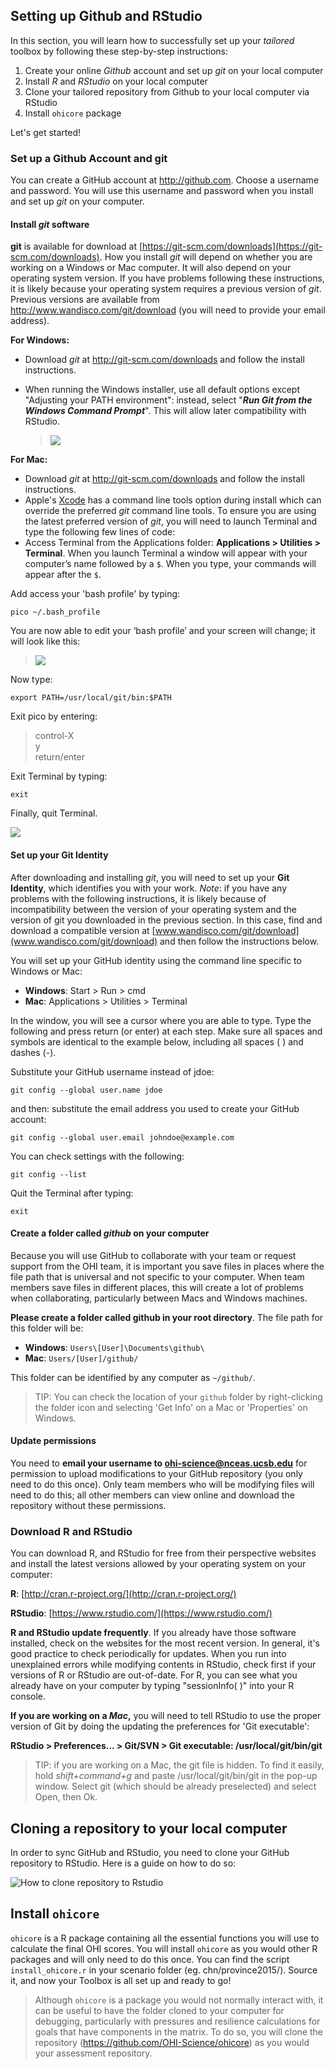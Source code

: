 ## Setting up Github and RStudio

In this section, you will learn how to successfully set up your _tailored_ toolbox by following these step-by-step instructions:

1. Create your online _Github_ account and set up _git_ on your local computer
2. Install _R_ and _RStudio_ on your local computer
3. Clone your tailored repository from Github to your local computer via RStudio
4. Install `ohicore` package

Let's get started!

### Set up a Github Account and git

<!-- GitHub has an online interface and a desktop application for the version-control software called ** git**, where your project repository and any changes done to it are kept and recorded. All changes within your local, desktop repository will be tracked by GitHub regardless of the software you use to make the changes, and saved shared via its online interface. This means that you can delete or paste files in the Mac Finder or Windows Explorer and edit *.csv* files in Excel or a text editor, and still sync these changes with the online repository. To do so, you will need to create a GitHub account online and install git, R, and RStudio on your local computer. All are freely available. -->

You can create a GitHub account at http://github.com. Choose a username and password. You will use this username and password when you install and set up *git* on your computer.

#### Install *git* software

**git** is available for download at [https://git-scm.com/downloads](https://git-scm.com/downloads). How you install *git* will depend on whether you are working on a Windows or Mac computer. It will also depend on your operating system version. If you have problems following these instructions, it is likely because your operating system requires a previous version of *git*. Previous versions are available from http://www.wandisco.com/git/download (you will need to provide your email address).

**For Windows:**

* Download *git* at http://git-scm.com/downloads and follow the install instructions.

* When running the Windows installer, use all default options except "Adjusting your PATH environment": instead, select "_**Run Git from the Windows Command Prompt**_". This will allow later compatibility with RStudio.  

  > ![](./fig/git_install_win_option.png)

**For Mac:**

* Download *git* at http://git-scm.com/downloads and follow the install instructions.
* Apple's [Xcode](https://developer.apple.com/xcode/) has a command line tools option during install which can override the preferred *git* command line tools. To ensure you are using the latest preferred version of *git*, you will need to launch  Terminal and type the following few lines of code:
* Access Terminal from the Applications folder: **Applications > Utilities > Terminal**. When you launch Terminal a window will appear with your computer’s name followed by a `$`. When you type, your commands will appear after the `$`.

Add access your 'bash profile' by typing:

```
pico ~/.bash_profile
```

You are now able to edit your ‘bash profile’ and your screen will change; it will look like this:

> ![](https://docs.google.com/drawings/d/1TfDXXGrIptvQKX1W5Ym3S4Se2U5a_g8x31Z4ct0-HVQ/pub?w=576&h=384)

Now type:

```
export PATH=/usr/local/git/bin:$PATH
```

Exit pico by entering:

> control-X  
y  
return/enter


Exit Terminal by typing:

```
exit
```

Finally, quit Terminal.

![](./fig/terminal_pico.png)


#### Set up your Git Identity

After downloading and installing *git*, you will need to set up your **Git Identity**, which identifies you with your work. *Note*: if you have any problems with the following instructions, it is likely because of incompatibility between the version of your operating system and the version of git you downloaded in the previous section. In this case, find and download a compatible version at [www.wandisco.com/git/download](www.wandisco.com/git/download) and then follow the instructions below.

You will set up your GitHub identity using the command line specific to Windows or Mac:

* **Windows**: Start > Run > cmd
* **Mac**: Applications > Utilities > Terminal

In the window, you will see a cursor where you are able to type. Type the following and press return (or enter) at each step. Make sure all spaces and symbols are identical to the example below, including all spaces ( ) and dashes (-).

Substitute your GitHub username instead of jdoe:
```
git config --global user.name jdoe
```
and then: substitute the email address you used to create your GitHub account:
```
git config --global user.email johndoe@example.com
```

You can check settings with the following:

```
git config --list
```

Quit the Terminal after typing:
```
exit
```

<!-- ### Install the GitHub application

There are several options to clone your repository to your local machine. When getting started, we recommend using the GitHub application. This is freely available for download. Follow the default instructions for downloading and installing from the following:

* **Windows**: https://windows.github.com/.

* **Mac**: https://mac.github.com/. -->

#### Create a folder called *github* on your computer

Because you will use GitHub to collaborate with your team or request support from the OHI team, it is important you save files in places where the file path that is universal and not specific to your computer. When team members save files in different places, this will create a lot of problems when collaborating, particularly between Macs and Windows machines.

**Please create a folder called github in your root directory**. The file path for this folder will be:

* **Windows**: `Users\[User]\Documents\github\`
* **Mac**: `Users/[User]/github/`

This folder can be identified by any computer as `~/github/`.  

> TIP: You can check the location of your `github` folder by right-clicking the folder icon and selecting 'Get Info' on a Mac or 'Properties' on Windows.


#### Update permissions

You need to **email your username to ohi-science@nceas.ucsb.edu** for permission to upload modifications to your GitHub repository (you only need to do this once). Only team members who will be modifying files will need to do this; all other members can view online and download the repository without these permissions.  


### Download R and RStudio

You can download R, and RStudio for free from their perspective websites and install the latest versions allowed by your operating system on your computer:

**R**: [http://cran.r-project.org/](http://cran.r-project.org/)

**RStudio**: [https://www.rstudio.com/](https://www.rstudio.com/)

**R and RStudio update frequently**. If you already have those software installed, check on the websites for the most recent version. In general, it's good practice to check periodically for updates. When you run into unexplained errors while modifying contents in RStudio, check first if your versions of R or RStudio are out-of-date. For R, you can see what you already have on your computer by typing "sessionInfo( )" into your R console.

**If you are working on a _Mac_,** you will need to tell RStudio to use the proper version of Git by doing the updating the preferences for 'Git executable':

**RStudio > Preferences... > Git/SVN > Git executable: /usr/local/git/bin/git**

> TIP: if you are working on a Mac, the git file is hidden. To find it easily, hold *shift+command+g* and paste /usr/local/git/bin/git in the pop-up window. Select git (which should be already preselected) and select Open, then Ok.

## Cloning a repository to your local computer

In order to sync GitHub and RStudio, you need to clone your GitHub repository to RStudio. Here is a guide on how to do so:

![How to clone repository to Rstudio](https://docs.google.com/drawings/d/1QHQGHlE3Ct7KQ7o216k9rRqUC__7rCOwt5EXd3tcvLo/pub?w=720&h=1920)

## Install `ohicore`

`ohicore` is a R package containing all the essential functions you will use to calculate the final OHI scores. You will install `ohicore` as you would other R packages and will only need to do this once. You can find the script `install_ohicore.r` in your scenario folder (eg. chn/province2015/). Source it, and now your Toolbox is all set up and ready to go!

> Although `ohicore` is a package you would not normally interact with, it can be useful to have the folder cloned to your computer for debugging, particularly with pressures and resilience calculations for goals that have components in the matrix. To do so, you will clone the repository (https://github.com/OHI-Science/ohicore) as you would your assessment repository.
